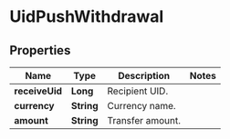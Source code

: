 
# UidPushWithdrawal

## Properties

Name | Type | Description | Notes
------------ | ------------- | ------------- | -------------
**receiveUid** | **Long** | Recipient UID. | 
**currency** | **String** | Currency name. | 
**amount** | **String** | Transfer amount. | 

